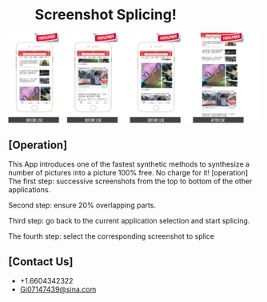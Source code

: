 #           Screenshot Splicing!


![](https://github.com/lilaiwei1236/Lucky/blob/master/Screenshotsplicing1.png)

## [Operation]

This App introduces one of the fastest synthetic methods to synthesize a number of pictures into a picture 100% free. No charge for it!
[operation]
The first step: successive screenshots from the top to bottom of the other applications.

Second step: ensure 20% overlapping parts.

Third step: go back to the current application selection and start splicing.

The fourth step: select the corresponding screenshot to splice

## [Contact Us]
* +1.6604342322
* Gi07147439@sina.com


